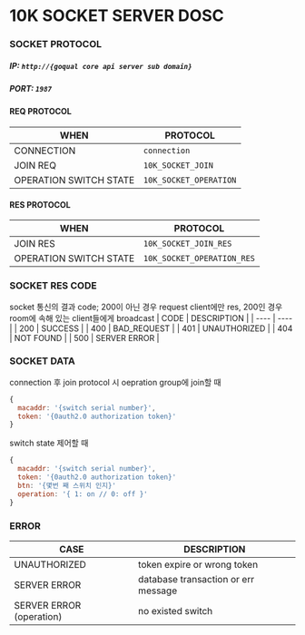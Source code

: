 # 10K SOCKET SERVER DOSC

### SOCKET PROTOCOL

##### IP: `http://{goqual core api server sub domain}`
##### PORT: `1987`


#### REQ PROTOCOL
|WHEN | PROTOCOL |
|---- | --------|
| CONNECTION | `connection` |
| JOIN REQ | `10K_SOCKET_JOIN` |
| OPERATION SWITCH STATE | `10K_SOCKET_OPERATION` |

#### RES PROTOCOL
| WHEN | PROTOCOL |
| ---- | ---- |
| JOIN RES | `10K_SOCKET_JOIN_RES` |
| OPERATION SWITCH STATE | `10K_SOCKET_OPERATION_RES` |

### SOCKET RES CODE
socket 통신의 결과 code; 200이 아닌 경우 request client에만 res, 200인 경우 room에 속해 있는 client들에게 broadcast
| CODE | DESCRIPTION |
| ---- | ---- |
| 200 | SUCCESS |
| 400 | BAD_REQUEST |
| 401 | UNAUTHORIZED |
| 404 | NOT FOUND |
| 500 | SERVER ERROR |

### SOCKET DATA
connection 후 join protocol 시 oepration group에 join할 때
```js
{
  macaddr: '{switch serial number}',
  token: '{0auth2.0 authorization token}'
}
```
switch state 제어할 때
```js
{
  macaddr: '{switch serial number}',
  token: '{0auth2.0 authorization token}'
  btn: '{몇번 째 스위치 인지}'
  operation: '{ 1: on // 0: off }'
}
```

### ERROR
| CASE | DESCRIPTION |
| ---- | ---- |
| UNAUTHORIZED | token expire or wrong token |
| SERVER ERROR | database transaction or err message |
| SERVER ERROR (operation) | no existed switch |


